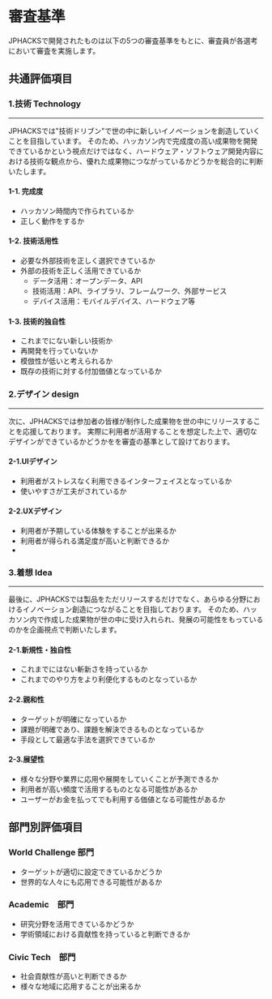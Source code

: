 # 審査基準
JPHACKSで開発されたものは以下の5つの審査基準をもとに、審査員が各選考において審査を実施します。

## 共通評価項目
### 1.技術 Technology
---
JPHACKSでは"技術ドリブン"で世の中に新しいイノベーションを創造していくことを目指しています。
そのため、ハッカソン内で完成度の高い成果物を開発できているかという視点だけではなく、ハードウェア・ソフトウェア開発内容における技術な観点から、優れた成果物につながっているかどうかを総合的に判断いたします。

#### 1-1. 完成度
  - ハッカソン時間内で作られているか
  - 正しく動作をするか

#### 1-2. 技術活用性
  - 必要な外部技術を正しく選択できているか
  - 外部の技術を正しく活用できているか
    - データ活用：オープンデータ、API
    - 技術活用：API、ライブラリ、フレームワーク、外部サービス
    - デバイス活用：モバイルデバイス、ハードウェア等

#### 1-3. 技術的独自性
  - これまでにない新しい技術か
  - 再開発を行っていないか
  - 模倣性が低いと考えられるか
  - 既存の技術に対する付加価値となっているか

### 2.デザイン design
---
次に、JPHACKSでは参加者の皆様が制作した成果物を世の中にリリースすることを応援しております。
実際に利用者が活用することを想定した上で、適切なデザインができているかどうかをを審査の基準として設けております。

#### 2-1.UIデザイン
  - 利用者がストレスなく利用できるインターフェイスとなっているか
  - 使いやすさが工夫がされているか
  
#### 2-2.UXデザイン
  - 利用者が予期している体験をすることが出来るか
  - 利用者が得られる満足度が高いと判断できるか
  - 

### 3.着想 Idea
---
最後に、JPHACKSでは製品をただリリースするだけでなく、あらゆる分野におけるイノベーション創造につながることを目指しております。
そのため、ハッカソン内で作成した成果物が世の中に受け入れられ、発展の可能性をもっているのかを企画視点で判断いたします。

#### 2-1.新規性・独自性
  - これまでにはない斬新さを持っているか
  - これまでのやり方をより利便化するものとなっているか

#### 2-2.親和性
  - ターゲットが明確になっているか
  - 課題が明確であり、課題を解決できるものとなっているか
  - 手段として最適な手法を選択できているか

#### 2-3.展望性
  - 様々な分野や業界に応用や展開をしていくことが予測できるか
  - 利用者が高い頻度で活用するものとなる可能性があるか
  - ユーザーがお金を払ってでも利用する価値となる可能性があるか

## 部門別評価項目
### World Challenge 部門
  - ターゲットが適切に設定できているかどうか
  - 世界的な人々にも応用できる可能性があるか

### Academic　部門
  - 研究分野を活用できているかどうか
  - 学術領域における貢献性を持っていると判断できるか

### Civic Tech　部門
  - 社会貢献性が高いと判断できるか
  - 様々な地域に応用することが出来るか
